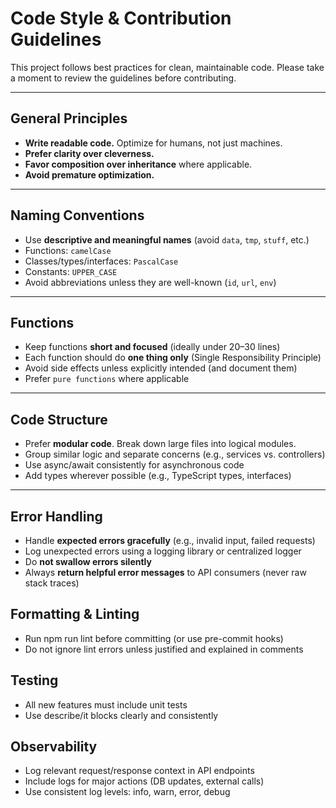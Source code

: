 #  Code Style & Contribution Guidelines

This project follows best practices for clean, maintainable code. Please take a moment to review the guidelines before contributing.

---

## General Principles

- **Write readable code.** Optimize for humans, not just machines.
- **Prefer clarity over cleverness.**
- **Favor composition over inheritance** where applicable.
- **Avoid premature optimization.**

---

## Naming Conventions

- Use **descriptive and meaningful names** (avoid `data`, `tmp`, `stuff`, etc.)
- Functions: `camelCase`
- Classes/types/interfaces: `PascalCase`
- Constants: `UPPER_CASE`
- Avoid abbreviations unless they are well-known (`id`, `url`, `env`)

---

## Functions

- Keep functions **short and focused** (ideally under 20–30 lines)
- Each function should do **one thing only** (Single Responsibility Principle)
- Avoid side effects unless explicitly intended (and document them)
- Prefer `pure functions` where applicable

---

## Code Structure

- Prefer **modular code**. Break down large files into logical modules.
- Group similar logic and separate concerns (e.g., services vs. controllers)
- Use async/await consistently for asynchronous code
- Add types wherever possible (e.g., TypeScript types, interfaces)

---

## Error Handling

- Handle **expected errors gracefully** (e.g., invalid input, failed requests)
- Log unexpected errors using a logging library or centralized logger
- Do **not swallow errors silently**
- Always **return helpful error messages** to API consumers (never raw stack traces)

## Formatting & Linting
- Run npm run lint before committing (or use pre-commit hooks)
- Do not ignore lint errors unless justified and explained in comments

## Testing
- All new features must include unit tests
- Use describe/it blocks clearly and consistently

## Observability
- Log relevant request/response context in API endpoints
- Include logs for major actions (DB updates, external calls)
- Use consistent log levels: info, warn, error, debug
